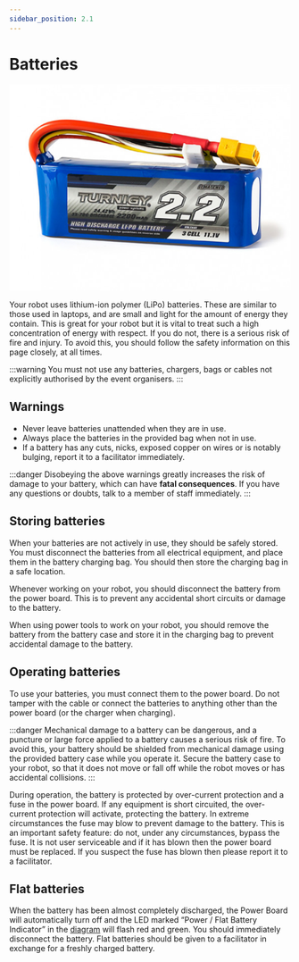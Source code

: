 ```yaml
---
sidebar_position: 2.1
---
```


# Batteries

![LiPo Battery](../assets/img/kit/battery.jpg)

Your robot uses lithium-ion polymer (LiPo) batteries.
These are similar to those used in laptops, and are small and light for
the amount of energy they contain. This is great for your robot but it
is vital to treat such a high concentration of energy with respect. If
you do not, there is a serious risk of fire and injury. To avoid this,
you should follow the safety information on this page closely, at all
times.

:::warning
You must not use any batteries, chargers, bags or cables not explicitly authorised by the event organisers.
:::

## Warnings

-   Never leave batteries unattended when they are in use.
-   Always place the batteries in the provided bag when not in use.
-   If a battery has any cuts, nicks, exposed copper on wires or is
    notably bulging, report it to a facilitator immediately.

:::danger
Disobeying the above warnings greatly increases the risk of damage to your battery, which can have **fatal consequences**. If you have any questions or doubts, talk to a member of staff immediately.
:::

## Storing batteries

When your batteries are not actively in use, they should be safely stored.
You must disconnect the batteries from all electrical equipment, and place them in the battery charging bag.
You should then store the charging bag in a safe location.

Whenever working on your robot, you should disconnect the battery from the power board.
This is to prevent any accidental short circuits or damage to the battery.

When using power tools to work on your robot, you should remove the battery from the battery case and store it in the charging bag to prevent accidental damage to the battery.

## Operating batteries

To use your batteries, you must connect them to the power board. Do not
tamper with the cable or connect the batteries to anything other than
the power board (or the charger when charging).

:::danger
Mechanical damage to a battery can be dangerous, and a puncture or large force applied to a battery causes a serious risk of fire.
To avoid this, your battery should be shielded from mechanical damage using the provided battery case while you operate it.
Secure the battery case to your robot, so that it does not move or fall off while the robot moves or has accidental collisions.
:::

During operation, the battery is protected by over-current protection
and a fuse in the power board. If any equipment is short circuited, the
over-current protection will activate, protecting the battery. In
extreme circumstances the fuse may blow to prevent damage to the
battery. This is an important safety feature: do not, under any
circumstances, bypass the fuse. It is not user serviceable and if it has
blown then the power board must be replaced. If you suspect the fuse has
blown then please report it to a facilitator.

## Flat batteries

When the battery has been almost completely discharged, the Power Board
will automatically turn off and the LED marked “Power / Flat Battery
Indicator” in the [diagram](./power-board) will
flash red and green. You should immediately disconnect the battery. Flat
batteries should be given to a facilitator in exchange for a freshly charged
battery.


